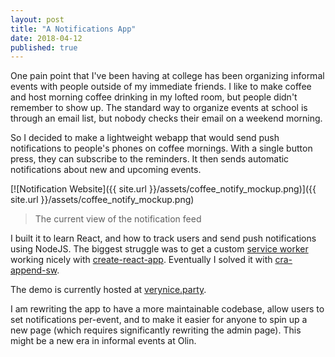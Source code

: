 ```yaml
---
layout: post
title: "A Notifications App"
date: 2018-04-12
published: true
---
```

One pain point that I've been having at college has been organizing informal events with people outside of my immediate friends. I like to make coffee and host morning coffee drinking in my lofted room, but people didn't remember to show up. The standard way to organize events at school is through an email list, but nobody checks their email on a weekend morning.

So I decided to make a lightweight webapp that would send push notifications to people's phones on coffee mornings. With a single button press, they can subscribe to the reminders. It then sends automatic notifications about new and upcoming events.

[![Notification Website]({{ site.url }}/assets/coffee_notify_mockup.png)]({{ site.url }}/assets/coffee_notify_mockup.png)

> The current view of the notification feed

I built it to learn React, and how to track users and send push notifications using NodeJS. The biggest struggle was to get a custom [service worker](https://developer.mozilla.org/en-US/docs/Web/API/Service_Worker_API) working nicely with [create-react-app](https://github.com/facebook/create-react-app). Eventually I solved it with [cra-append-sw](https://github.com/bbhlondon/cra-append-sw).

The demo is currently hosted at [verynice.party](https://verynice.party).

I am rewriting the app to have a more maintainable codebase, allow users to set notifications per-event, and to make it easier for anyone to spin up a new page (which requires significantly rewriting the admin page). This might be a new era in informal events at Olin.